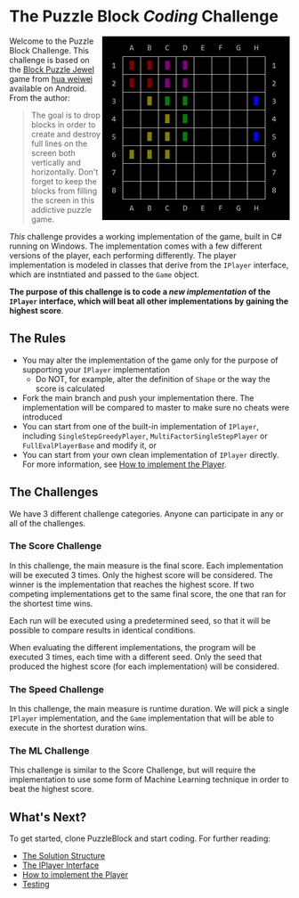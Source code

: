 # The Puzzle Block <i>*Coding*</i> Challenge
<img align="right" width="337" height="330" alt="Block Puzzle Console" src="./BlockPuzzleConsole.jpg">

Welcome to the Puzzle Block Challenge. This challenge is based on the [Block Puzzle Jewel](https://play.google.com/store/apps/details?id=com.differencetenderwhite.skirt) game from [hua weiwei](https://www.google.co.il/search?q=hua+weiwei&stick=H4sIAAAAAAAAAOPgE-LVT9c3NEw2My9PyzXNUIJxc5KqsswKtVSyk630k8vS9ZPzcwtKS1KL4ssyU1Lz0xNzU60KSpNyMoszUosAP-KR8UYAAAA&sa=X&ved=0ahUKEwjlnJqlxOvXAhWSZlAKHVSUCkoQmxMIoAEoATAU) available on Android. From the author:

> The goal is to drop blocks in order to create and destroy full lines on the screen both vertically and horizontally. Don't forget to keep the blocks from filling the screen in this addictive puzzle game.

_This_ challenge provides a working implementation of the game, built in C# running on Windows. The implementation comes with a few different versions of the player, each performing differently. The player implementation is modeled in classes that derive from the `IPlayer` interface, which are instntiated and passed to the `Game` object. 

__The purpose of this challenge is to code a _new implementation_ of the `IPlayer` interface, which will beat all other  implementations by gaining the highest score__. 

## The Rules

* You may alter the implementation of the game only for the purpose of supporting your `IPlayer` implementation
    * Do NOT, for example, alter the definition of `Shape` or the way the score is calculated
* Fork the main branch and push your implementation there. The implementation will be compared to master to make sure no cheats were introduced
* You can start from one of the built-in implementation of `IPlayer`, including `SingleStepGreedyPlayer`, `MultiFactorSingleStepPlayer` or `FullEvalPlayerBase` and modify it, or
* You can start from your own clean implementation of `IPlayer` directly. For more information, see [How to implement the Player](./READMORE.md#how-to-implement-the-player).  

## The Challenges

We have 3 different challenge categories. Anyone can participate in any or all of the challenges. 

### The Score Challenge

In this challenge, the main measure is the final score. Each implementation will be executed 3 times. Only the highest score will be considered. The winner is the implementation that reaches the highest score. If two competing implementations get to the same final score, the one that ran for the shortest time wins. 

Each run will be executed using a predetermined seed, so that it will be possible to compare results in identical conditions. 

When evaluating the different implementations, the program will be executed 3 times, each time with a different seed. Only the seed that produced the highest score (for each implementation) will be considered. 

### The Speed Challenge

In this challenge, the main measure is runtime duration. We will pick a single `IPlayer` implementation, and the `Game` implementation that will be able to execute in the shortest duration wins. 

### The ML Challenge

This challenge is similar to the Score Challenge, but will require the implementation to use some form of Machine Learning technique in order to beat the highest score.

## What's Next?

To get started, clone PuzzleBlock and start coding. For further reading:

* [The Solution Structure](./READMORE.md#the-solution-structure)
* [The IPlayer Interface](./READMORE.md#the-iplayer-interface)
* [How to implement the Player](./READMORE.md#how-to-implement-the-player)
* [Testing](./READMORE.md#testing)
